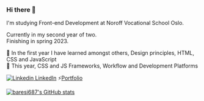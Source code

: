 ### Hi there 👋

I'm studying Front-end Development at Noroff Vocational School Oslo.

Currently in my second year of two.
<br>
Finishing in spring 2023.

🌱 In the first year I have learned amongst others, Design principles, HTML, CSS and JavaScript
<br>
🔭 This year, CSS and JS Frameworks, Workflow and Development Platforms

[![Linkedin](https://i.stack.imgur.com/gVE0j.png) LinkedIn](https://www.linkedin.com/in/hreinn-gylfason-b9a48521a/)
⚡[Portfolio](https://baresi687.github.io/)

[![baresi687's GitHub stats](https://github-readme-stats.vercel.app/api?username=baresi687)](https://github.com/anuraghazra/github-readme-stats)




<!--
**baresi687/baresi687** is a ✨ _special_ ✨ repository because its `README.md` (this file) appears on your GitHub profile.

Here are some ideas to get you started:

- 🔭 I’m currently working on ...
- 🌱 I’m currently learning ...
- 👯 I’m looking to collaborate on ...
- 🤔 I’m looking for help with ...
- 💬 Ask me about ...
- 📫 How to reach me: ...
- 😄 Pronouns: ...
- ⚡ Fun fact: ...
-->

